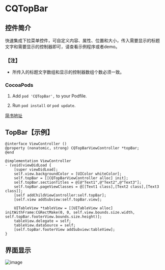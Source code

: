 # CQTopBar
## 控件简介
快速集成下拉菜单控件，可自定义内容、属性、位置和大小，传入需要显示的标题文字和需要显示的控制器即可，请查看示例程序或者demo。
### 【注】
- 所传入的标题文字数组和显示的控制器数组个数必须一致。
### CocoaPods

1. Add `pod 'CQTopBar',` to your Podfile.

2. Run `pod install` or `pod update`.

[简书地址](https://www.jianshu.com/p/b8f8f73b0efa)

## <a id="TopBar"></a> TopBar【示例】
```objc
@interface ViewController ()
@property (nonatomic, strong) CQTopBarViewController *topBar;
@end

@implementation ViewController
- (void)viewDidLoad {
    [super viewDidLoad];
    self.view.backgroundColor = [UIColor whiteColor];
    self.topBar = [[CQTopBarViewController alloc] init];
    self.topBar.sectionTitles = @[@"Text1",@"Text2",@"Text3"];
    self.topBar.pageViewClasses = @[[Text1 class],[Text2 class],[Text3 class]];
    [self addChildViewController:self.topBar];
    [self.view addSubview:self.topBar.view];
    
    UITableView *tableView = [[UITableView alloc] initWithFrame:CGRectMake(0, 0, self.view.bounds.size.width, self.topBar.footerView.bounds.size.height)];
    tableView.delegate = self;
    tableView.dataSource = self;
    [self.topBar.footerView addSubview:tableView];
}
```
## 界面显示

![image](https://github.com/cq1402272764/CQTopBar/blob/master/Res/TopBar.png)
